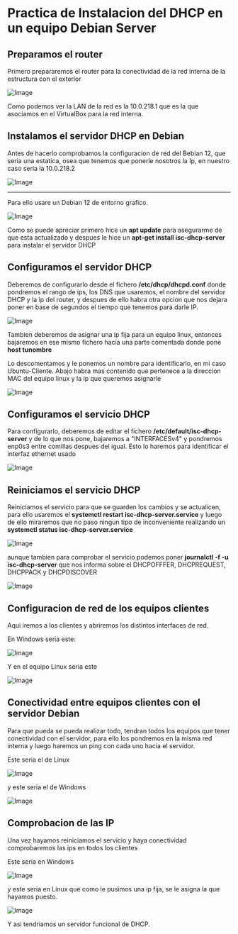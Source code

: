 # Practica de Instalacion del DHCP en un equipo Debian Server

## Preparamos el router
Primero prepararemos el router para la conectividad de la red interna de la estructura con el exterior

![Image](https://github.com/RaulRubin/SRI/blob/main/Tarea2/IMG/Pfsense%20Configuracion.png?raw=true)

Como podemos ver la LAN de la red es la 10.0.218.1 que es la que asociamos en el VirtualBox para la red interna.

## Instalamos el servidor DHCP en Debian

Antes de hacerlo comprobamos la configuracion de red del Bebian 12, que seria una estatica, osea que tenemos que ponerle nosotros la Ip, en nuestro caso seria la 10.0.218.2

![Image](https://github.com/RaulRubin/SRI/blob/main/Tarea2/IMG/Configuracion%20IP%20de%20la%20maquina%20Debian.png)

---

Para ello usare un Debian 12 de entorno grafico.

![Image](https://github.com/RaulRubin/SRI/blob/main/Tarea2/IMG/Actualizando%20e%20instalando%20isc-dhcp-server.png?raw=true)

Como se puede apreciar primero hice un **apt update** para asegurarme de que esta actualizado y despues le hice un **apt-get install isc-dhcp-server** para instalar el servidor DHCP

## Configuramos el servidor DHCP

Deberemos de configurarlo desde el fichero **/etc/dhcp/dhcpd.conf** donde pondremos el rango de ips, los DNS que usaremos, el nombre del servidor DHCP y la ip del router, y despues de ello habra otra opcion que nos dejara poner en base de segundos el tiempo que tenemos para darle IP.

![Image](https://github.com/RaulRubin/SRI/blob/main/Tarea2/IMG/Configuracion%20de%20dhcp.conf%201.png)

Tambien deberemos de asignar una ip fija para un equipo linux, entonces bajaremos en ese mismo fichero hacia una parte comentada donde pone **host tunombre**

Lo descomentamos y le ponemos un nombre para identificarlo, en mi caso Ubuntu-Cliente. Abajo habra mas contenido que pertenece a la direccion MAC del equipo linux y la ip que queremos asignarle

![Image](https://github.com/RaulRubin/SRI/blob/main/Tarea2/IMG/Configuracion%20de%20dhcp.conf%202.png)

## Configuramos el servicio DHCP

Para configurarlo, deberemos de editar el fichero **/etc/default/isc-dhcp-server** y de lo que nos pone, bajaremos a "INTERFACESv4" y pondremos enp0s3 entre comillas despues del igual.
Esto lo haremos para identificar el interfaz ethernet usado

![Image](https://github.com/RaulRubin/SRI/blob/main/Tarea2/IMG/Configuracion%20de%20fichero%20isc-dhcp-server.png)

## Reiniciamos el servicio DHCP

Reiniciamos el servicio para que se guarden los cambios y se actualicen, para ello usaremos el **systemctl restart isc-dhcp-server.service** y luego de ello miraremos que no paso ningun tipo de inconveniente realizando un **systemctl status isc-dhcp-server.service**

![Image](https://github.com/RaulRubin/SRI/blob/main/Tarea2/IMG/Reiniciamos%20el%20servicio%20y%20lo%20comprobamos.png)

aunque tambien para comprobar el servicio podemos poner **journalctl -f -u isc-dhcp-server** que nos informa sobre el DHCPOFFFER, DHCPREQUEST, DHCPPACK y DHCPDISCOVER

![Image](https://github.com/RaulRubin/SRI/blob/main/Tarea2/IMG/Funcionamiento%20del%20servicio.png)

## Configuracion de red de los equipos clientes

Aqui iremos a los clientes y abriremos los distintos interfaces de red.

En Windows seria este:

![Image](https://github.com/RaulRubin/SRI/blob/main/Tarea2/IMG/Configuracion%20del%20cliente%20Windows.png)

Y en el equipo Linux seria este

![Image](https://github.com/RaulRubin/SRI/blob/main/Tarea2/IMG/Configuracion%20del%20cliente%20Linux.png)

## Conectividad entre equipos clientes con el servidor Debian

Para que pueda se pueda realizar todo, tendran todos los equipos que tener conectividad con el servidor, para ello los pondremos en la misma red interna y luego haremos un ping con cada uno hacia el servidor.

Este seria el de Linux 

![Image](https://github.com/RaulRubin/SRI/blob/main/Tarea2/IMG/Comprobacion%20de%20conectividad%20Debian%20-%20Linux.png)

y este seria el de Windows

![Image](https://github.com/RaulRubin/SRI/blob/main/Tarea2/IMG/Comprobacion%20de%20conectividad%20Debian%20-%20Windows.png)

## Comprobacion de las IP

Una vez hayamos reiniciamos el servicio y haya conectividad comprobaremos las ips en todos los clientes

Este seria en Windows

![Image](https://github.com/RaulRubin/SRI/blob/main/Tarea2/IMG/Ip%20del%20Windows%20cliente.png)

y este seria en Linux que como le pusimos una ip fija, se le asigna la que hayamos puesto.

![Image](https://github.com/RaulRubin/SRI/blob/main/Tarea2/IMG/Configuracion%20del%20cliente%20Linux.png)

Y asi tendriamos un servidor funcional de DHCP.
